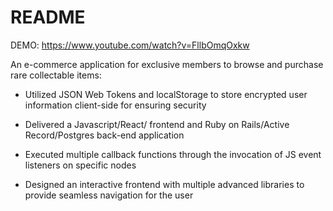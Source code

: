 # README

DEMO: https://www.youtube.com/watch?v=FllbOmqOxkw

An e-commerce application for exclusive members to browse and purchase rare collectable items:

* Utilized JSON Web Tokens and localStorage to store encrypted user information client-side for ensuring security

* Delivered a Javascript/React/ frontend and Ruby on Rails/Active Record/Postgres back-end application

* Executed multiple callback functions through the invocation of JS event listeners on specific nodes

* Designed an interactive frontend with multiple advanced libraries to provide seamless navigation for the user 
